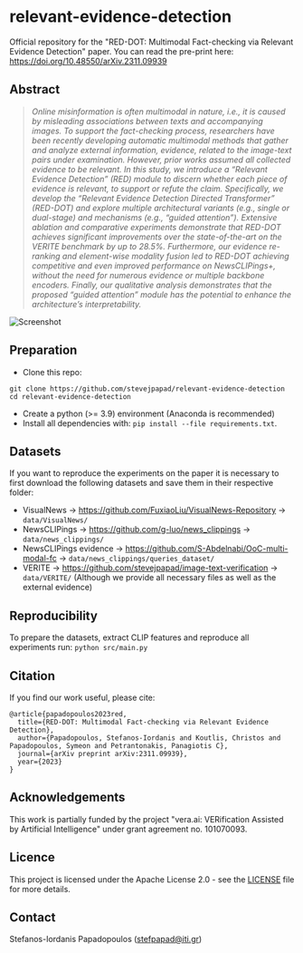# relevant-evidence-detection

Official repository for the "RED-DOT: Multimodal Fact-checking via Relevant Evidence Detection" paper. You can read the pre-print here: https://doi.org/10.48550/arXiv.2311.09939

## Abstract
>*Online misinformation is often multimodal in nature, i.e., it is caused by misleading associations between texts and accompanying images. To support the fact-checking process, researchers have been recently developing automatic multimodal methods that gather and analyze external information, evidence, related to the image-text pairs under examination. However, prior works assumed all collected evidence to be relevant. In this study, we introduce a “Relevant Evidence Detection” (RED) module to discern whether each piece of evidence is relevant, to support or refute the claim. Specifically, we develop the “Relevant Evidence Detection Directed Transformer” (RED-DOT) and explore multiple architectural variants (e.g., single or dual-stage) and mechanisms (e.g., “guided attention”). Extensive ablation and comparative experiments demonstrate that RED-DOT achieves significant improvements over the state-of-the-art on the VERITE benchmark by up to 28.5%. Furthermore, our evidence re-ranking and element-wise modality fusion led to RED-DOT achieving competitive and even improved performance on NewsCLIPings+, without the need for numerous evidence or multiple backbone encoders. Finally, our qualitative analysis demonstrates that the proposed “guided attention” module has the potential to enhance the architecture’s interpretability.*

![Screenshot](docs/red_dot_banner.png)

## Preparation

- Clone this repo: 
```
git clone https://github.com/stevejpapad/relevant-evidence-detection
cd relevant-evidence-detection
```

- Create a python (>= 3.9) environment (Anaconda is recommended) 
- Install all dependencies with: `pip install --file requirements.txt`.

## Datasets

If you want to reproduce the experiments on the paper it is necessary to first download the following datasets and save them in their respective folder: 
- VisualNews -> https://github.com/FuxiaoLiu/VisualNews-Repository -> `data/VisualNews/`
- NewsCLIPings -> https://github.com/g-luo/news_clippings -> `data/news_clippings/`
- NewsCLIPings evidence -> https://github.com/S-Abdelnabi/OoC-multi-modal-fc -> `data/news_clippings/queries_dataset/`
- VERITE -> https://github.com/stevejpapad/image-text-verification -> `data/VERITE/` (Although we provide all necessary files as well as the external evidence) 

## Reproducibility
To prepare the datasets, extract CLIP features and reproduce all experiments run: 
```python src/main.py``` 

## Citation
If you find our work useful, please cite:
```
@article{papadopoulos2023red,
  title={RED-DOT: Multimodal Fact-checking via Relevant Evidence Detection},
  author={Papadopoulos, Stefanos-Iordanis and Koutlis, Christos and Papadopoulos, Symeon and Petrantonakis, Panagiotis C},
  journal={arXiv preprint arXiv:2311.09939},
  year={2023}
}
```

## Acknowledgements
This work is partially funded by the project "vera.ai: VERification Assisted by Artificial Intelligence" under grant agreement no. 101070093.

## Licence
This project is licensed under the Apache License 2.0 - see the [LICENSE](https://github.com/stevejpapad/relevant-evidence-detection/blob/main/LICENSE) file for more details.

## Contact
Stefanos-Iordanis Papadopoulos (stefpapad@iti.gr)
